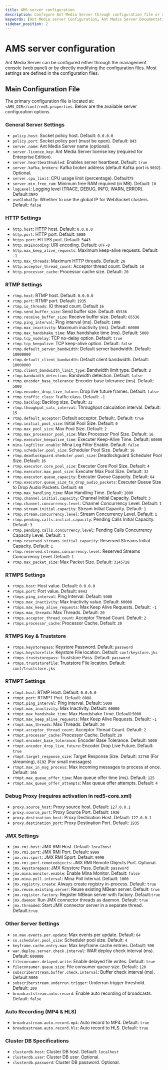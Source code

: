 ```yaml
---
title: AMS server configuration 
description: Configure Ant Media Server through configuration file or management console.
keywords: [Ant Media server Configuration, Ant Media Server Documentation, Ant Media Server Tutorials, Ant Media Management Panel, Ant Media Settings, Ant Media Configuration]
sidebar_position: 2
---
```


# AMS server configuration

Ant Media Server can be configured either through the management console (web panel) or by directly modifying the configuration files.
Most settings are defined in the configuration files.

## Main Configuration File

The primary configuration file is located at: ```<AMS_DIR>/conf/red5.properties```.  Below are the available server configuration options.

### General Server Settings

*   ```policy.host```: Socket policy host. Default: ```0.0.0.0```
*   ```policy.port```: Socket policy port (must be open). Default: ```843```
*   ```server.name```: Ant Media Server name (optional).
*   ```server.licence_key```: Ant Media Server license key (required for Enterprise Edition).
*   ```server.heartbeatEnabled```: Enables server heartbeat. Default: ```true```
*   ```server.kafka_brokers```: Kafka broker address (default Kafka port is ```9092```). Optional.
*   ```server.cpu_limit```: CPU usage limit (percentage). Default```75```
*   ```server.min_free_ram```: Minimum free RAM required (in MB). Default: ```10```
*   ```logLevel```: Logging level (TRACE, DEBUG, INFO, WARN, ERROR). Default:```INFO```
*   ```useGlobalIp```: Whether to use the global IP for WebSocket clusters. Default: ```false```

### HTTP Settings

*   ```http.host```: HTTP host. Default: ```0.0.0.0```
*   ```http.port```: HTTP port. Default: ```5080```
*   ```https.port```: HTTPS port. Default: ```5443```
*   ```http.URIEncoding```: URI encoding. Default: ```UTF-8```
*   ```http.max_keep_alive_requests```: Maximum keep-alive requests. Default: ```-1```
*   ```http.max_threads```: Maximum HTTP threads. Default: ```20```
*   ```http.acceptor_thread_count```: Acceptor thread count. Default: ```10```
*   ```http.processor_cache```: Processor cache size. Default: ```20```

### RTMP Settings

*   ```rtmp.host```: RTMP host. Default: ```0.0.0.0```
*   ```rtmp.port```: RTMP port. Default: ```1935```
*   ```rtmp.io_threads```: IO thread count. Default ```16```
*   ```rtmp.send_buffer_size```: Send buffer size. Default: ```65536```
*   ```rtmp.receive_buffer_size```: Receive buffer size. Default: ```65536```
*   ```rtmp.ping_interval```: Ping interval (ms). Default: ```1000```
*   ```rtmp.max_inactivity```: Maximum inactivity (ms). Default: ```60000```
*   ```rtmp.max_handshake_time```: Max handshake time (ms). Default: ```5000```
*   ```rtmp.tcp_nodelay```: TCP no-delay option. Default: ```true```
*   ```rtmp.tcp_keepalive```: TCP keep-alive option. Default: ```false```
*   ```rtmp.default_server_bandwidth```: Default server bandwidth. Default: ```10000000```
*   ```rtmp.default_client_bandwidth```: Default client bandwidth. Default: ```10000000```
*   ```rtmp.client_bandwidth_limit_type```: Bandwidth limit type. Default: ```2```
*   ```rtmp.bandwidth_detection```: Bandwidth detection. Default: ```false```
*   ```rtmp.encoder_base_tolerance```: Encoder base tolerance (ms). Default: ```5000```
*   ```rtmp.encoder_drop_live_future```: Drop live future frames. Default: ```false```
*   ```rtmp.traffic_class```: Traffic class. Default: ```-1```
*   ```rtmp.backlog```: Backlog size. Default: ```32```
*   ```rtmp.thoughput_calc_interval```: Throughput calculation interval. Default: ```15```
*   ```rtmp.default_acceptor```: Default acceptor. Default:. Default: ```true```
*   ```rtmp.initial_pool_size```: Initial Pool Size. Default: ```0```
*   ```rtmp.max_pool_size```: Max Pool Size. Default: ```2```
*   ```rtmp.max_processor_pool_size```: Max Processor Pool Size. Default: ```16```
*   ```rtmp.executor_keepalive_time```: Executer Keep-Alive Time. Default: ```60000```
*   ```mina.logfilter.enable```: Mina Log Filter Enable. Default: ```false```
*   ```rtmp.scheduler.pool_size```: Scheduler Pool Size. Default: ```16```
*   ```rtmp.deadlockguard.sheduler.pool_size```: Deadlockguard Scheduler Pool Size. Default: ```16```
*   ```rtmp.executor.core_pool_size```: Executer Core Pool Size. Default: ```4```
*   ```rtmp.executor.max_pool_size```: Executer Max Pool Size. Default: ```32```
*   ```rtmp.executor.queue_capacity```: Executer Queue Capacity. Default: ```64```
*   ```rtmp.executor.queue_size_to_drop_audio_packets```: Executer Queue Size to Drop Audio Packets. Default: ```60```
*   ```rtmp.max_handling_time```: Max Handling Time. Default: ```2000```
*   ```rtmp.channel.initial.capacity```: Channel Initial Capacity. Default: ```3```
*   ```rtmp.channel.concurrency.level```: Channel Concurrency Level. Default: ```1```
*   ```rtmp.stream.initial.capacity```: Stream Initial Capacity. Default: ```1```
*   ```rtmp.stream.concurrency.level```: Stream Concurrency Level. Default: ```1```
*   ```rtmp.pending.calls.initial.capacity```: Pending Calls Initial Capacity. Default: ```3```
*   ```rtmp.pending.calls.concurrency.level```: Pending Calls Concurrency Capacity Level. Default: ```1```
*   ```rtmp.reserved.streams.initial.capacity```: Reserved Streams Initial Capacity. Default: ```1```
*   ```rtmp.reserved.streams.concurrency.level```: Reserved Streams Concurrency Level. Default: ```1```
*   ```rtmp.max_packet_size```: Max Packet Size. Default: ```3145728```

### RTMPS Settings

*   ```rtmps.host```: Host value. Default: ```0.0.0.0```
*   ```rtmps.port```: Port value. Default: ```8443```
*   ```rtmps.ping_interval```: Ping Interval. Default: ```5000```
*   ```rtmps.max_inactivity```: Max Inactivity value. Default: ```60000```
*   ```rtmps.max_keep_alive_requests```: Max Keep Alive Requests. Default: ```-1```
*   ```rtmps.max_threads```: Max Threads. Default: ```20```
*   ```rtmps.acceptor_thread_count```: Acceptor Thread Count. Default: ```2```
*   ```rtmps.processor_cache```: Processor Cache. Default: ```20```

### RTMPS Key & Truststore

*   ```rtmps.keystorepass```: Keystore Password. Default: ```password```
*   ```rtmps.keystorefile```: Keystore File location. Default: ```conf/keystore.jks```
*   ```rtmps.truststorepass```: Truststore Pass. Default: ```password```
*   ```rtmps.truststorefile```: Truststore File location. Default: ```conf/truststore.jks```

### RTMPT Settings

*   ```rtmpt.host```: RTMP Host. Default: ```0.0.0.0```
*   ```rtmpt.port```: RTMPT Port. Default: ```8088```
*   ```rtmpt.ping_interval```: Ping interval. Default: ```5000```
*   ```rtmpt.max_inactivity```: Max Inactivity. Default: ```60000```
*   ```rtmpt.max_handshake_time```: Max Handshake Time. Default:```5000```
*   ```rtmpt.max_keep_alive_requests```: Max Keep Alive Requests. Default: ```-1```
*   ```rtmpt.max_threads```: Max Threads. Default: ```20```
*   ```rtmpt.acceptor_thread_count```: Acceptor Thread Count. Default: ```2```
*   ```rtmpt.processor_cache```: Processor Cache. Default: ```20```
*   ```rtmpt.encoder_base_tolerance```: Encoder Base Tolerance. Default: ```5000```
*   ```rtmpt.encoder_drop_live_future```: Encoder Drop Live Future. Default: ```true```
*   ```rtmpt.target_response_size```: Target Response Size. Default: ```32768``` (For streaming), ```8192``` (For small messages)
*   ```rtmpt.max_in_msg_process```: Max incoming messages to process at once. Default: ```166```
*   ```rtmpt.max_queue_offer_time```: Max queue offer time (ms). Default: ```125```
*   ```rtmpt.max_queue_offer_attempts```: Max queue offer attempts. Default: ```4```

### Debug Proxy (requires activation in red5-core.xml)

*   ```proxy.source_host```: Proxy source host. Default: ```127.0.0.1```
*   ```proxy.source_port```: Proxy Source Port. Default: ```1936```
*   ```proxy.destination_host```: Proxy Destination Host. Default: ```127.0.0.1```
*   ```proxy.destination_port```: Proxy Destination Port. Default: ```1935```

### JMX Settings

*   ```jmx.rmi.host```: JMX RMI Host. Default: ```localhost```
*   ```jmx.rmi.port```: JMX RMI Port. Default: ```9999```
*   ```jmx.rmi.sport```: JMX RMI Sport. Default: ```9998```
*   ```jmx.rmi.port.remoteobjects```: JMX RMI Remote Objects Port. Optional.
*   ```jmx.keystorepass```: JMX Keystore Pass. Default: ```password```
*   ```jmx.mina.monitor.enable```: Enable Mina Monitor. Default: ```false```
*   ```jmx.mina.poll.interval```: Mina Poll Interval. Default: ```1000```
*   ```jmx.registry.create```: Always create registry in-process. Default: ```true```
*   ```jmx.reuse.existing.server```: Reuse existing MBean server. Default: ```true```
*   ```jmx.register.factory```: Register MBean server with factory. Default:```true```
*   ```jmx.daemon```: Run JMX connector threads as daemon. Default: ```true```
*   ```jmx.threaded```: Start JMX connector server in a separate thread. Default:```true```

### Other Server Settings

*   ```so.max.events.per.update```: Max events per update. Default: ```64```
*   ```so.scheduler.pool_size```: Scheduler pool size. Default: ```4```
*   ```keyframe.cache.entry.max```: Max keyframe cache entries. Default: ```500```
*   ```war.deploy.server.check.interval```: WAR deploy check interval (ms). Default: ```600000```
*   ```fileconsumer.delayed.write```: Enable delayed file writes. Default: ```true```
*   ```fileconsumer.queue.size```: File consumer queue size. Default: ```120```
*   ```subscriberstream.buffer.check.interval```: Buffer check interval (ms). Default:```5000```
*   ```subscriberstream.underrun.trigger```: Underrun trigger threshold. Default: ```100```
*   ```broadcaststream.auto.record```: Enable auto recording of broadcasts. Default: ```false```

### Auto Recording (MP4 & HLS)

*   ```broadcastream.auto.record.mp4```: Auto record to MP4. Default: ```true```
*   ```broadcastream.auto.record.hls```: Auto record to HLS. Default: ```true```

### Cluster DB Specifications

*   ```clusterdb.host```: Cluster DB host. Default: ```localhost```
*   ```clusterdb.user```: Cluster DB user. Optional.
*   ```clusterdb.password```: Cluster DB password. Optional.